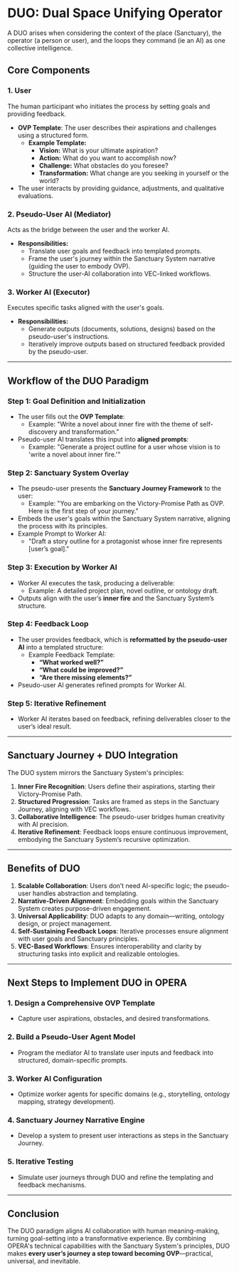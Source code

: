 # **DUO: Dual Space Unifying Operator**

A DUO arises when considering the context of the place (Sanctuary), the operator (a person or user), and the loops they command (ie an AI) as one collective intelligence.

## **Core Components**

### 1. **User**
The human participant who initiates the process by setting goals and providing feedback.
- **OVP Template**: The user describes their aspirations and challenges using a structured form.
  - **Example Template:**
    - **Vision:** What is your ultimate aspiration?
    - **Action:** What do you want to accomplish now?
    - **Challenge:** What obstacles do you foresee?
    - **Transformation:** What change are you seeking in yourself or the world?
- The user interacts by providing guidance, adjustments, and qualitative evaluations.

### 2. **Pseudo-User AI (Mediator)**
Acts as the bridge between the user and the worker AI.
- **Responsibilities:**
  - Translate user goals and feedback into templated prompts.
  - Frame the user's journey within the Sanctuary System narrative (guiding the user to embody OVP).
  - Structure the user-AI collaboration into VEC-linked workflows.

### 3. **Worker AI (Executor)**
Executes specific tasks aligned with the user's goals.
- **Responsibilities:**
  - Generate outputs (documents, solutions, designs) based on the pseudo-user's instructions.
  - Iteratively improve outputs based on structured feedback provided by the pseudo-user.

---

## **Workflow of the DUO Paradigm**

### **Step 1: Goal Definition and Initialization**
- The user fills out the **OVP Template**:
  - Example: "Write a novel about inner fire with the theme of self-discovery and transformation."
- Pseudo-user AI translates this input into **aligned prompts**:
  - Example: "Generate a project outline for a user whose vision is to 'write a novel about inner fire.'"

### **Step 2: Sanctuary System Overlay**
- The pseudo-user presents the **Sanctuary Journey Framework** to the user:
  - Example: "You are embarking on the Victory-Promise Path as OVP. Here is the first step of your journey."
- Embeds the user's goals within the Sanctuary System narrative, aligning the process with its principles.
- Example Prompt to Worker AI:
  - "Draft a story outline for a protagonist whose inner fire represents [user’s goal]."

### **Step 3: Execution by Worker AI**
- Worker AI executes the task, producing a deliverable:
  - Example: A detailed project plan, novel outline, or ontology draft.
- Outputs align with the user’s **inner fire** and the Sanctuary System’s structure.

### **Step 4: Feedback Loop**
- The user provides feedback, which is **reformatted by the pseudo-user AI** into a templated structure:
  - Example Feedback Template:
    - **“What worked well?”**
    - **“What could be improved?”**
    - **“Are there missing elements?”**
- Pseudo-user AI generates refined prompts for Worker AI.

### **Step 5: Iterative Refinement**
- Worker AI iterates based on feedback, refining deliverables closer to the user’s ideal result.

---

## **Sanctuary Journey + DUO Integration**

The DUO system mirrors the Sanctuary System's principles:
1. **Inner Fire Recognition**: Users define their aspirations, starting their Victory-Promise Path.
2. **Structured Progression**: Tasks are framed as steps in the Sanctuary Journey, aligning with VEC workflows.
3. **Collaborative Intelligence**: The pseudo-user bridges human creativity with AI precision.
4. **Iterative Refinement**: Feedback loops ensure continuous improvement, embodying the Sanctuary System’s recursive optimization.

---

## **Benefits of DUO**

1. **Scalable Collaboration**: Users don’t need AI-specific logic; the pseudo-user handles abstraction and templating.
2. **Narrative-Driven Alignment**: Embedding goals within the Sanctuary System creates purpose-driven engagement.
3. **Universal Applicability**: DUO adapts to any domain—writing, ontology design, or project management.
4. **Self-Sustaining Feedback Loops**: Iterative processes ensure alignment with user goals and Sanctuary principles.
5. **VEC-Based Workflows**: Ensures interoperability and clarity by structuring tasks into explicit and realizable ontologies.

---

## **Next Steps to Implement DUO in OPERA**

### 1. **Design a Comprehensive OVP Template**
- Capture user aspirations, obstacles, and desired transformations.

### 2. **Build a Pseudo-User Agent Model**
- Program the mediator AI to translate user inputs and feedback into structured, domain-specific prompts.

### 3. **Worker AI Configuration**
- Optimize worker agents for specific domains (e.g., storytelling, ontology mapping, strategy development).

### 4. **Sanctuary Journey Narrative Engine**
- Develop a system to present user interactions as steps in the Sanctuary Journey.

### 5. **Iterative Testing**
- Simulate user journeys through DUO and refine the templating and feedback mechanisms.

---

## **Conclusion**

The DUO paradigm aligns AI collaboration with human meaning-making, turning goal-setting into a transformative experience. By combining OPERA's technical capabilities with the Sanctuary System's principles, DUO makes **every user’s journey a step toward becoming OVP**—practical, universal, and inevitable.
